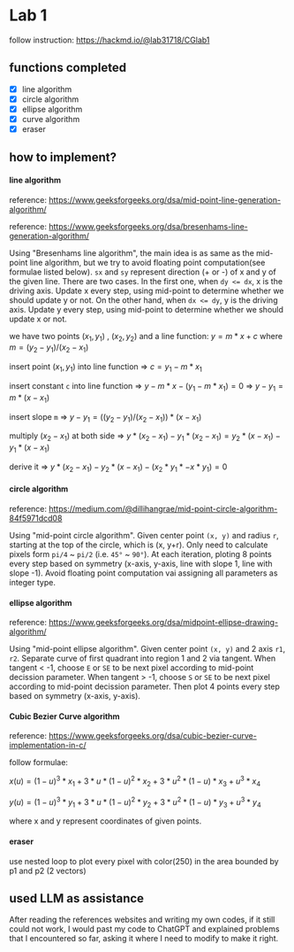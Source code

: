 # Lab 1
follow instruction: https://hackmd.io/@lab31718/CGlab1

## functions completed
- [X] line algorithm
- [X] circle algorithm
- [X] ellipse algorithm
- [X] curve algorithm
- [X] eraser

## how to implement?
#### line algorithm
reference: <https://www.geeksforgeeks.org/dsa/mid-point-line-generation-algorithm/>

reference: <https://www.geeksforgeeks.org/dsa/bresenhams-line-generation-algorithm/>

Using "Bresenhams line algorithm", the main idea is as same as the mid-point line algorithm, but we try to avoid floating point computation(see formulae listed below). `sx` and `sy` represent direction (+ or -) of x and y of the given line. There are two cases. In the first one, when `dy <= dx`, x is the driving axis. Update x every step, using mid-point to determine whether we should update y or not. On the other hand, when `dx <= dy`, y is the driving axis. Update y every step, using mid-point to determine whether we should update x or not.

we have two points $(x_1, y_1)$ , $(x_2, y_2)$ and a line function: $y = m * x + c$ where $m = (y_2 - y_1)/(x_2 -x_1)$

insert point $(x_1, y_1)$ into line function => $c = y_1 - m*x_1$

insert constant `c` into line function => $y - m*x - (y_1 - m*x_1) = 0$ => $y - y_1 = m*(x - x_1)$

insert slope `m` => $y - y_1 = ((y_2 - y_1)/(x_2 - x_1))*(x - x_1)$

multiply $(x_2 - x_1)$ at both side => $y*(x_2 - x_1) - y_1*(x_2 - x_1) = y_2*(x - x_1) - y_1*(x - x_1)$

derive it => $y*(x_2 - x_1) - y_2*(x - x_1) - (x_2*y_1* - x*y_1) = 0$


#### circle algorithm
reference: <https://medium.com/@dillihangrae/mid-point-circle-algorithm-84f5971dcd08>

Using "mid-point circle algorithm". Given center point `(x, y)` and radius `r`, starting at the top of the circle, which is  (x, y+r). Only need to calculate pixels form `pi/4` ~ `pi/2` (i.e. `45°` ~ `90°`). At each iteration, ploting 8 points every step based on symmetry (x-axis, y-axis, line with slope 1, line with slope -1). Avoid floating point computation vai assigning all parameters as integer type.

#### ellipse algorithm
reference: <https://www.geeksforgeeks.org/dsa/midpoint-ellipse-drawing-algorithm/>

Using "mid-point ellipse algorithm". Given center point `(x, y)` and 2 axis `r1`, `r2`. Separate curve of first quadrant into region 1 and 2 via tangent. When tangent < -1, choose `E` or `SE` to be next pixel according to mid-point decission parameter. When tangent > -1, choose `S` or `SE` to be next pixel according to mid-point decission parameter. Then plot 4 points every step based on symmetry (x-axis, y-axis).

#### Cubic Bezier Curve algorithm
reference: <https://www.geeksforgeeks.org/dsa/cubic-bezier-curve-implementation-in-c/>

follow formulae: 

$x(u) = (1-u)^3 * x_1 + 3 * u * (1-u)^2 * x_2 + 3 * u^2 * (1-u) * x_3 + u^3 * x_4$

$y(u) = (1-u)^3 * y_1 + 3 * u * (1-u)^2 * y_2 + 3 * u^2 * (1-u) * y_3 + u^3 * y_4$

where x and y represent coordinates of given points.

#### eraser
use nested loop to plot every pixel with color(250) in the area bounded by p1 and p2 (2 vectors)

## used LLM as assistance
After reading the references websites and writing my own codes, if it still could not work, I would past my code to ChatGPT and explained problems that I encountered so far, asking it where I need to modify to make it right.
